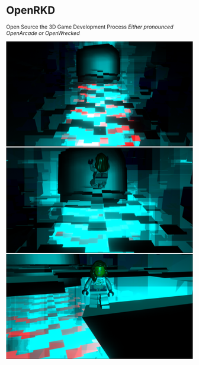 # OpenRKD

Open Source the 3D Game Development Process
*Either pronounced OpenArcade or OpenWrecked*

![OpenRKD](https://github.com/themindvirus/rkda/blob/main/openrkd/screenshot.png)
![OpenRKD](https://github.com/themindvirus/rkda/blob/main/openrkd/screenshot2.png)
![OpenRKD](https://github.com/themindvirus/rkda/blob/main/openrkd/screenshot3.png)